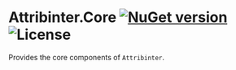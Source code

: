 # Attribinter.Core [![NuGet version](https://img.shields.io/nuget/v/Attribinter.Core.svg?style=plastic)](https://www.nuget.org/packages/Attribinter.Core/) ![License](https://img.shields.io/github/license/Attribinter/Attribinter.Core?style=plastic)

Provides the core components of `Attribinter`.